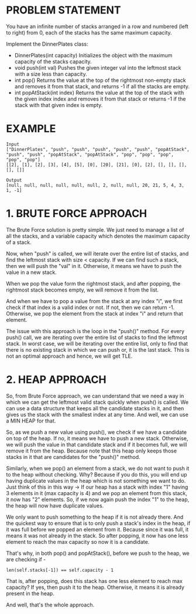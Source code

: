 # PROBLEM STATEMENT

You have an infinite number of stacks arranged in a row and numbered (left to right) from 0, each of the stacks has the same maximum capacity.

Implement the DinnerPlates class:

 - DinnerPlates(int capacity) Initializes the object with the maximum capacity of the stacks capacity.
 - void push(int val) Pushes the given integer val into the leftmost stack with a size less than capacity.
 - int pop() Returns the value at the top of the rightmost non-empty stack and removes it from that stack, and returns -1 if all the stacks are empty.
 - int popAtStack(int index) Returns the value at the top of the stack with the given index index and removes it from that stack or returns -1 if the stack with that given index is empty.
  
# EXAMPLE

    Input
    ["DinnerPlates", "push", "push", "push", "push", "push", "popAtStack", "push", "push", "popAtStack", "popAtStack", "pop", "pop", "pop", "pop", "pop"]
    [[2], [1], [2], [3], [4], [5], [0], [20], [21], [0], [2], [], [], [], [], []]

    Output
    [null, null, null, null, null, null, 2, null, null, 20, 21, 5, 4, 3, 1, -1]


# **1. BRUTE FORCE APPROACH**

The Brute Force solution is pretty simple. We just need to manage a list of all the stacks, and a variable capacity which denotes the maximum capacity of a stack.

Now, when "push" is called, we will iterate over the entire list of stacks, and find the leftmost stack with size < capacity. If we can find such a stack, then we will push the "val" in it. Otherwise, it means we have to push the value in a new stack.

When we pop the value form the rightmost stack, and after popping, the rightmost stack becomes empty, we will remove it from the list.

And when we have to pop a value from the stack at any index "i", we first check if that index is a valid index or not. If not, then we can return -1. Otherwise, we pop the element from the stack at index "i" and return that element.

The issue with this approach is the loop in the "push()" method. For every push() call, we are iterating over the entire list of stacks to find the leftmost stack. In worst case, we will be iterating over the entire list, only to find that there is no existing stack in which we can push or, it is the last stack. This is not an optimal approach and hence, we will get TLE.


# **2. HEAP APPROACH**

So, from Brute Force approach, we can understand that we need a way in which we can get the leftmost valid stack quickly when push() is called. We can use a data structure that keeps all the candidate stacks in it, and then gives us the stack with the smallest index at any time. And well, we can use a MIN HEAP for that.

So, as we push a new value using push(), we check if we have a candidate on top of the heap. If no, it means we have to push a new stack. Otherwise, we will push the value in that candidate stack and if it becomes full, we will remove it from the heap. Because note that this heap only keeps those stacks in it that are candidates for the "push()" method.

Similarly, when we pop() an element from a stack, we do not want to push it to the heap without checking. Why? Because if you do this, you will end up having duplicate values in the heap which is not something we want to do. Just think of this in this way -> If our heap has a stack with index "1" having 3 elements in it (max capacity is 4) and we pop an element from this stack, it now has "2" elements. So, if we now again push the index "1" to the heap, the heap will now have duplicate values.

We only want to push something to the heap if it is not already there. And the quickest way to ensure that is to only push a stack's index in the heap, if it was full before we popped an element from it. Because since it was full, it means it was not already in the stack. So after popping, it now has one less element to reach the max capacity so now it is a candidate.

That's why, in both pop() and popAtStack(), before we push to the heap, we are checking if - 

	len(self.stacks[-1]) == self.capacity - 1
	
That is, after popping, does this stack has one less element to reach max capacity? If yes, then push it to the heap. Otherwise, it means it is already present in the heap.

And well, that's the whole approach.